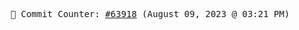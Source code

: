 <p align="center">
    <samp>
        📮 Commit Counter: <a href="https://github.com/Javascript-void0/Javascript-void0/commits/main">#63918</a> (August 09, 2023 @ 03:21 PM)
    </samp>
</p>